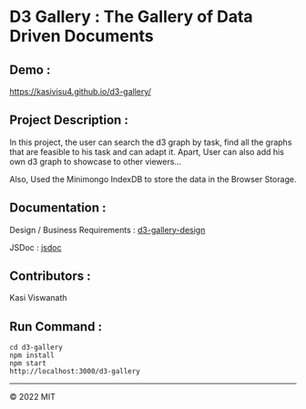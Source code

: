 # D3 Gallery : The Gallery of Data Driven Documents

## Demo :

https://kasivisu4.github.io/d3-gallery/

## Project Description :

In this project, the user can search the d3 graph by task, find all the graphs that are feasible to his task and can adapt it. Apart, User can also add his own d3 graph to showcase to other viewers...

Also, Used the Minimongo IndexDB to store the data in the Browser Storage.

## Documentation :

Design / Business Requirements : [d3-gallery-design](https://github.com/kasivisu4/d3-gallery/blob/main/Documents/Design/d3-gallery-design.pdf)

JSDoc : [jsdoc](https://github.com/kasivisu4/d3-gallery/tree/main/Documents/JsDoc)

## Contributors :

Kasi Viswanath ![![](https://github.com/remarkablemark.png?size=50)](https://github.com/remarkablemark)

## Run Command :

```
cd d3-gallery
npm install
npm start
http://localhost:3000/d3-gallery
```

---

© 2022 MIT

